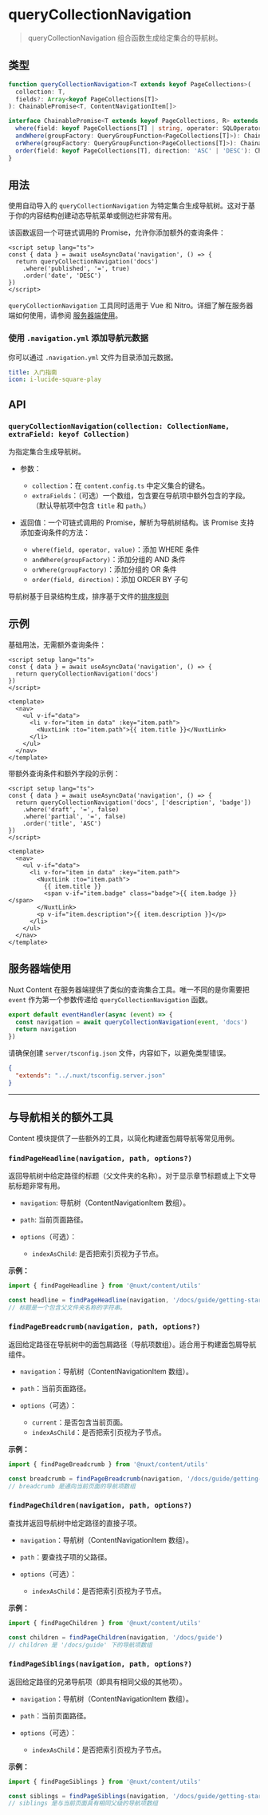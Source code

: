 # queryCollectionNavigation

> queryCollectionNavigation 组合函数生成给定集合的导航树。

## 类型

```ts
function queryCollectionNavigation<T extends keyof PageCollections>(
  collection: T,
  fields?: Array<keyof PageCollections[T]>
): ChainablePromise<T, ContentNavigationItem[]>

interface ChainablePromise<T extends keyof PageCollections, R> extends Promise<R> {
  where(field: keyof PageCollections[T] | string, operator: SQLOperator, value?: unknown): ChainablePromise<T, R>
  andWhere(groupFactory: QueryGroupFunction<PageCollections[T]>): ChainablePromise<T, R>
  orWhere(groupFactory: QueryGroupFunction<PageCollections[T]>): ChainablePromise<T, R>
  order(field: keyof PageCollections[T], direction: 'ASC' | 'DESC'): ChainablePromise<T, R>
}
```

## 用法

使用自动导入的 `queryCollectionNavigation` 为特定集合生成导航树。这对于基于你的内容结构创建动态导航菜单或侧边栏非常有用。

该函数返回一个可链式调用的 Promise，允许你添加额外的查询条件：

```vue [pages/[...slug].vue]
<script setup lang="ts">
const { data } = await useAsyncData('navigation', () => {
  return queryCollectionNavigation('docs')
    .where('published', '=', true)
    .order('date', 'DESC')
})
</script>
```

<tip>

`queryCollectionNavigation` 工具同时适用于 Vue 和 Nitro。详细了解在服务器端如何使用，请参阅 [服务器端使用](#server-usage)。

</tip>

### 使用 `.navigation.yml` 添加导航元数据

你可以通过 `.navigation.yml` 文件为目录添加元数据。

```yml [.navigation.yml]
title: 入门指南
icon: i-lucide-square-play
```

## API

### `queryCollectionNavigation(collection: CollectionName, extraField: keyof Collection)`

为指定集合生成导航树。

- 参数：

  - `collection`：在 `content.config.ts` 中定义集合的键名。
  - `extraFields`：（可选）一个数组，包含要在导航项中额外包含的字段。（默认导航项中包含 `title` 和 `path`。）
- 返回值：一个可链式调用的 Promise，解析为导航树结构。该 Promise 支持添加查询条件的方法：

  - `where(field, operator, value)`：添加 WHERE 条件
  - `andWhere(groupFactory)`：添加分组的 AND 条件
  - `orWhere(groupFactory)`：添加分组的 OR 条件
  - `order(field, direction)`：添加 ORDER BY 子句

导航树基于目录结构生成，排序基于文件的[排序规则](/docs/collections/types#ordering-files)

## 示例

基础用法，无需额外查询条件：

```vue [pages/[...slug].vue]
<script setup lang="ts">
const { data } = await useAsyncData('navigation', () => {
  return queryCollectionNavigation('docs')
})
</script>

<template>
  <nav>
    <ul v-if="data">
      <li v-for="item in data" :key="item.path">
        <NuxtLink :to="item.path">{{ item.title }}</NuxtLink>
      </li>
    </ul>
  </nav>
</template>
```

带额外查询条件和额外字段的示例：

```vue [pages/[...slug].vue]
<script setup lang="ts">
const { data } = await useAsyncData('navigation', () => {
  return queryCollectionNavigation('docs', ['description', 'badge'])
    .where('draft', '=', false)
    .where('partial', '=', false)
    .order('title', 'ASC')
})
</script>

<template>
  <nav>
    <ul v-if="data">
      <li v-for="item in data" :key="item.path">
        <NuxtLink :to="item.path">
          {{ item.title }}
          <span v-if="item.badge" class="badge">{{ item.badge }}</span>
        </NuxtLink>
        <p v-if="item.description">{{ item.description }}</p>
      </li>
    </ul>
  </nav>
</template>
```

## 服务器端使用

Nuxt Content 在服务器端提供了类似的查询集合工具。唯一不同的是你需要把 `event` 作为第一个参数传递给 `queryCollectionNavigation` 函数。

```ts [server/api/navigation.ts]
export default eventHandler(async (event) => {
  const navigation = await queryCollectionNavigation(event, 'docs')
  return navigation
})
```

<note>

请确保创建 `server/tsconfig.json` 文件，内容如下，以避免类型错误。

```json
{
  "extends": "../.nuxt/tsconfig.server.json"
}
```

</note>

---

## 与导航相关的额外工具

Content 模块提供了一些额外的工具，以简化构建面包屑导航等常见用例。

### `findPageHeadline(navigation, path, options?)`

返回导航树中给定路径的标题（父文件夹的名称）。对于显示章节标题或上下文导航标题非常有用。

- `navigation`: 导航树（ContentNavigationItem 数组）。
- `path`: 当前页面路径。
- `options`（可选）：

  - `indexAsChild`: 是否把索引页视为子节点。

**示例：**

```ts
import { findPageHeadline } from '@nuxt/content/utils'

const headline = findPageHeadline(navigation, '/docs/guide/getting-started')
// 标题是一个包含父文件夹名称的字符串。
```

### `findPageBreadcrumb(navigation, path, options?)`

返回给定路径在导航树中的面包屑路径（导航项数组）。适合用于构建面包屑导航组件。

- `navigation`：导航树（ContentNavigationItem 数组）。
- `path`：当前页面路径。
- `options`（可选）：

  - `current`：是否包含当前页面。
  - `indexAsChild`：是否把索引页视为子节点。

**示例：**

```ts
import { findPageBreadcrumb } from '@nuxt/content/utils'

const breadcrumb = findPageBreadcrumb(navigation, '/docs/guide/getting-started')
// breadcrumb 是通向当前页面的导航项数组
```

### `findPageChildren(navigation, path, options?)`

查找并返回导航树中给定路径的直接子项。

- `navigation`：导航树（ContentNavigationItem 数组）。
- `path`：要查找子项的父路径。
- `options`（可选）：

  - `indexAsChild`：是否把索引页视为子节点。

**示例：**

```ts
import { findPageChildren } from '@nuxt/content/utils'

const children = findPageChildren(navigation, '/docs/guide')
// children 是 '/docs/guide' 下的导航项数组
```

### `findPageSiblings(navigation, path, options?)`

返回给定路径的兄弟导航项（即具有相同父级的其他项）。

- `navigation`：导航树（ContentNavigationItem 数组）。
- `path`：当前页面路径。
- `options`（可选）：

  - `indexAsChild`：是否把索引页视为子节点。

**示例：**

```ts
import { findPageSiblings } from '@nuxt/content/utils'

const siblings = findPageSiblings(navigation, '/docs/guide/getting-started')
// siblings 是与当前页面具有相同父级的导航项数组
```
